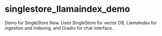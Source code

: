 # singlestore_llamaindex_demo
 Demo for SingleStore Now. Uses SingleStore for vector DB, LlamaIndex for ingestion and indexing, and Gradio for chat interface.
